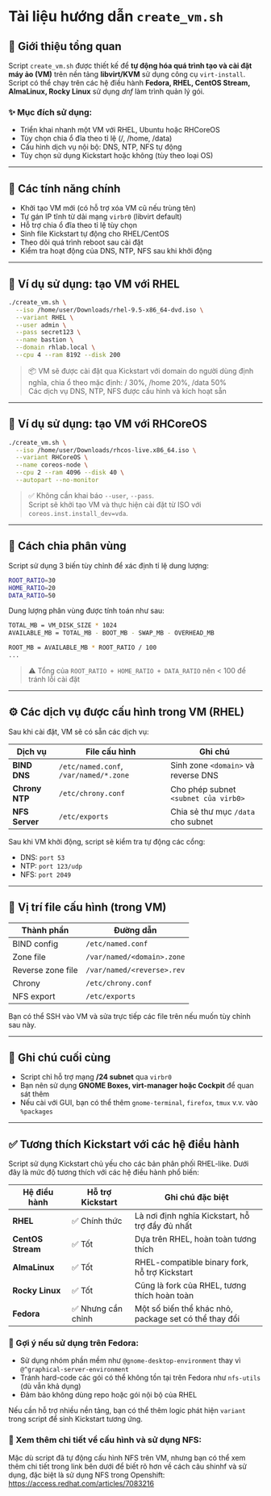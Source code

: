 # Tài liệu hướng dẫn `create_vm.sh`

## 📌 Giới thiệu tổng quan

Script `create_vm.sh` được thiết kế để **tự động hóa quá trình tạo và cài đặt máy ảo (VM)** trên nền tảng **libvirt/KVM** sử dụng công cụ `virt-install`.  
Script có thể chạy trên các hệ điều hành **Fedora, RHEL, CentOS Stream, AlmaLinux, Rocky Linux** sử dụng *dnf* làm trình quản lý gói.

### ✨ Mục đích sử dụng:

- Triển khai nhanh một VM với RHEL, Ubuntu hoặc RHCoreOS
- Tùy chọn chia ổ đĩa theo tỉ lệ (/, /home, /data)
- Cấu hình dịch vụ nội bộ: DNS, NTP, NFS tự động
- Tùy chọn sử dụng Kickstart hoặc không (tùy theo loại OS)

---

## 🧰 Các tính năng chính

- Khởi tạo VM mới (có hỗ trợ xóa VM cũ nếu trùng tên)
- Tự gán IP tĩnh từ dải mạng `virbr0` (libvirt default)
- Hỗ trợ chia ổ đĩa theo tỉ lệ tùy chọn
- Sinh file Kickstart tự động cho RHEL/CentOS
- Theo dõi quá trình reboot sau cài đặt
- Kiểm tra hoạt động của DNS, NTP, NFS sau khi khởi động

---

## 🚀 Ví dụ sử dụng: tạo VM với RHEL

```bash
./create_vm.sh \
  --iso /home/user/Downloads/rhel-9.5-x86_64-dvd.iso \
  --variant RHEL \
  --user admin \
  --pass secret123 \
  --name bastion \
  --domain rhlab.local \
  --cpu 4 --ram 8192 --disk 200
```

> 📦 VM sẽ được cài đặt qua Kickstart với domain do người dùng định nghĩa, chia ổ theo mặc định: / 30%, /home 20%, /data 50%  
> Các dịch vụ DNS, NTP, NFS được cấu hình và kích hoạt sẵn

---

## 🧱 Ví dụ sử dụng: tạo VM với RHCoreOS

```bash
./create_vm.sh \
  --iso /home/user/Downloads/rhcos-live.x86_64.iso \
  --variant RHCoreOS \
  --name coreos-node \
  --cpu 2 --ram 4096 --disk 40 \
  --autopart --no-monitor
```

> ✅ Không cần khai báo `--user`, `--pass`.  
> Script sẽ khởi tạo VM và thực hiện cài đặt từ ISO với `coreos.inst.install_dev=vda`.

---

## 💾 Cách chia phân vùng

Script sử dụng 3 biến tùy chỉnh để xác định tỉ lệ dung lượng:

```bash
ROOT_RATIO=30
HOME_RATIO=20
DATA_RATIO=50
```

Dung lượng phân vùng được tính toán như sau:

```bash
TOTAL_MB = VM_DISK_SIZE * 1024
AVAILABLE_MB = TOTAL_MB - BOOT_MB - SWAP_MB - OVERHEAD_MB

ROOT_MB = AVAILABLE_MB * ROOT_RATIO / 100
...
```

> ⚠️ Tổng của `ROOT_RATIO + HOME_RATIO + DATA_RATIO` nên < 100 để tránh lỗi cài đặt

---

## ⚙️ Các dịch vụ được cấu hình trong VM (RHEL)

Sau khi cài đặt, VM sẽ có sẵn các dịch vụ:

| Dịch vụ | File cấu hình | Ghi chú |
|--------|----------------|--------|
| **BIND DNS** | `/etc/named.conf`, `/var/named/*.zone` | Sinh zone `<domain>` và reverse DNS |
| **Chrony NTP** | `/etc/chrony.conf` | Cho phép subnet `<subnet của virb0>` |
| **NFS Server** | `/etc/exports` | Chia sẻ thư mục `/data` cho subnet |

Sau khi VM khởi động, script sẽ kiểm tra tự động các cổng:

- DNS: `port 53`
- NTP: `port 123/udp`
- NFS: `port 2049`

---

## 📂 Vị trí file cấu hình (trong VM)

| Thành phần         | Đường dẫn                      |
|--------------------|--------------------------------|
| BIND config        | `/etc/named.conf`              |
| Zone file          | `/var/named/<domain>.zone`     |
| Reverse zone file  | `/var/named/<reverse>.rev`     |
| Chrony             | `/etc/chrony.conf`             |
| NFS export         | `/etc/exports`                 |

Bạn có thể SSH vào VM và sửa trực tiếp các file trên nếu muốn tùy chỉnh sau này.

---

## 📌 Ghi chú cuối cùng

- Script chỉ hỗ trợ mạng **/24 subnet** qua `virbr0`
- Bạn nên sử dụng **GNOME Boxes, virt-manager hoặc Cockpit** để quan sát thêm
- Nếu cài với GUI, bạn có thể thêm `gnome-terminal`, `firefox`, `tmux` v.v. vào `%packages`
---

## ✅ Tương thích Kickstart với các hệ điều hành

Script sử dụng Kickstart chủ yếu cho các bản phân phối RHEL-like. Dưới đây là mức độ tương thích với các hệ điều hành phổ biến:

| Hệ điều hành       | Hỗ trợ Kickstart | Ghi chú đặc biệt |
|--------------------|------------------|------------------|
| **RHEL**           | ✅ Chính thức    | Là nơi định nghĩa Kickstart, hỗ trợ đầy đủ nhất |
| **CentOS Stream**  | ✅ Tốt            | Dựa trên RHEL, hoàn toàn tương thích |
| **AlmaLinux**      | ✅ Tốt            | RHEL-compatible binary fork, hỗ trợ Kickstart |
| **Rocky Linux**    | ✅ Tốt            | Cũng là fork của RHEL, tương thích hoàn toàn |
| **Fedora**         | ✅ Nhưng cần chỉnh | Một số biến thể khác nhỏ, package set có thể thay đổi |

### 📝 Gợi ý nếu sử dụng trên Fedora:

- Sử dụng nhóm phần mềm như `@gnome-desktop-environment` thay vì `@^graphical-server-environment`
- Tránh hard-code các gói có thể không tồn tại trên Fedora như `nfs-utils` (dù vẫn khả dụng)
- Đảm bảo không dùng repo hoặc gói nội bộ của RHEL

Nếu cần hỗ trợ nhiều nền tảng, bạn có thể thêm logic phát hiện `variant` trong script để sinh Kickstart tương ứng.

### 📝 Xem thêm chi tiết về cấu hình và sử dụng NFS:
Mặc dù script đã tự động cấu hình NFS trên VM, nhưng bạn có thể xem thêm chi tiết trong link bên dưới để biết rõ hơn về cách câu shinhf và sử dụng, đặc biệt là sử dụng NFS trong Openshift:
https://access.redhat.com/articles/7083216